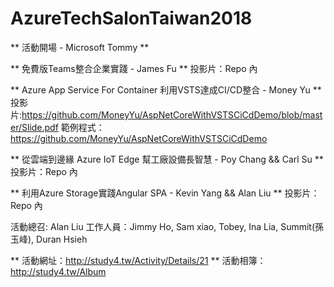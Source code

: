 # AzureTechSalonTaiwan2018

** 活動開場 - Microsoft Tommy **
  
  
** 免費版Teams整合企業實踐 - James Fu **
投影片：Repo 內
  
  
** Azure App Service For Container 利用VSTS達成CI/CD整合 - Money Yu **
投影片:https://github.com/MoneyYu/AspNetCoreWithVSTSCiCdDemo/blob/master/Slide.pdf
範例程式：https://github.com/MoneyYu/AspNetCoreWithVSTSCiCdDemo
  
  
**  從雲端到邊緣 Azure IoT Edge 幫工廠設備長智慧 - Poy Chang && Carl Su **
投影片：Repo 內
  
  
**  利用Azure Storage實踐Angular SPA - Kevin Yang && Alan Liu **
投影片：Repo 內
  
  
活動總召: Alan Liu
工作人員：Jimmy Ho, Sam xiao, Tobey, Ina Lia, Summit(孫玉峰), Duran Hsieh

** 活動網址：http://study4.tw/Activity/Details/21
** 活動相簿：http://study4.tw/Album
